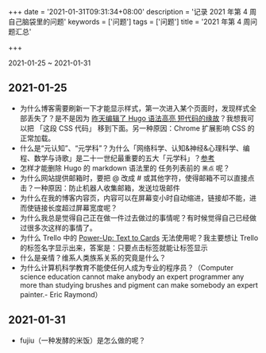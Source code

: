 +++
date = '2021-01-31T09:31:34+08:00'
description = '记录 2021 年第 4 周自己脑袋里的问题'
keywords = ['问题']
tags = ['问题']
title = '2021 年第 4 周问题汇总'

+++

2021-01-25 ~ 2021-01-31

## 2021-01-25

- 为什么博客需要刷新一下才能显示样式，第一次进入某个页面时，发现样式全部丢失了？是不是因为 [昨天编辑了 Hugo 语法高亮 短代码的缘故][]？我想我可以把 「这段 CSS 代码」 移到下面。另一种原因：Chrome 扩展影响 CSS 的正常加载。
- 什么是“元认知”、“元学科”？为什么「网络科学、认知&神经&心理科学、编程、数学与诗歌」是二十一世纪最重要的五大「元学科」？[参考][]
- 怎样才能删除 Hugo 的 markdown 语法里的 任务列表前的 `黑点` 呢？
- 为什么网站提供邮箱时，要把 @ 改成 # 或其他字符，使得邮箱不可以直接点击？一种原因：防止机器人收集邮箱，发送垃圾邮件
- 为什么在我的博客内容页，内容可以在屏幕变小时自动缩进，链接却不能，进而使链接长度超过屏幕宽度呢？
- 为什么我总是觉得自己正在做一件过去做过的事情呢？有时候觉得自己已经做过很多次这样的事情了。
- 为什么 Trello 中的 [Power-Up: Text to Cards][] 无法使用呢？我主要想让 Trello 的标签名字显示出来，答案是：只要点击标签就能让标签显示
- 什么是亲情？维系人类族系关系的究竟是什么？
- 为什么计算机科学教育不能使任何人成为专业的程序员？（Computer science education cannot make anybody an expert programmer any more than studying brushes and pigment can make somebody an expert painter.- Eric Raymond）

## 2021-01-31

- fujiu（一种发酵的米饭）是怎么做的呢？

[昨天编辑了 Hugo 语法高亮 短代码的缘故]: https://github.com/tianheg/blog/compare/1bed2bcf1a4270fcf4f9382b0d4151d14e9ebac1...main
[参考]: https://www.yangzhiping.com/psy/openmintalk.html
[Power-Up: Text to Cards]: https://trello.com/power-ups/5e14aa34ce4580518945bf9b/text-to-cards
